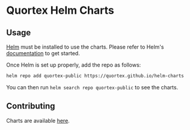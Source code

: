 # Quortex Helm Charts

## Usage

[Helm](https://helm.sh) must be installed to use the charts.
Please refer to Helm's [documentation](https://helm.sh/docs/) to get started.

Once Helm is set up properly, add the repo as follows:

```sh
helm repo add quortex-public https://quortex.github.io/helm-charts
```

You can then run `helm search repo quortex-public` to see the charts.

## Contributing
Charts are available [here](https://github.com/quortex/helm-charts).
